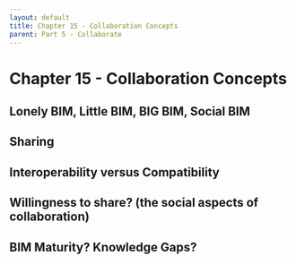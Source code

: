 ```yaml
---
layout: default
title: Chapter 15 - Collaboration Concepts
parent: Part 5 - Collaborate
---
```


# Chapter 15 - Collaboration Concepts

## Lonely BIM, Little BIM, BIG BIM, Social BIM

## Sharing

## Interoperability versus Compatibility

## Willingness to share? (the social aspects of collaboration)


## BIM Maturity? Knowledge Gaps?